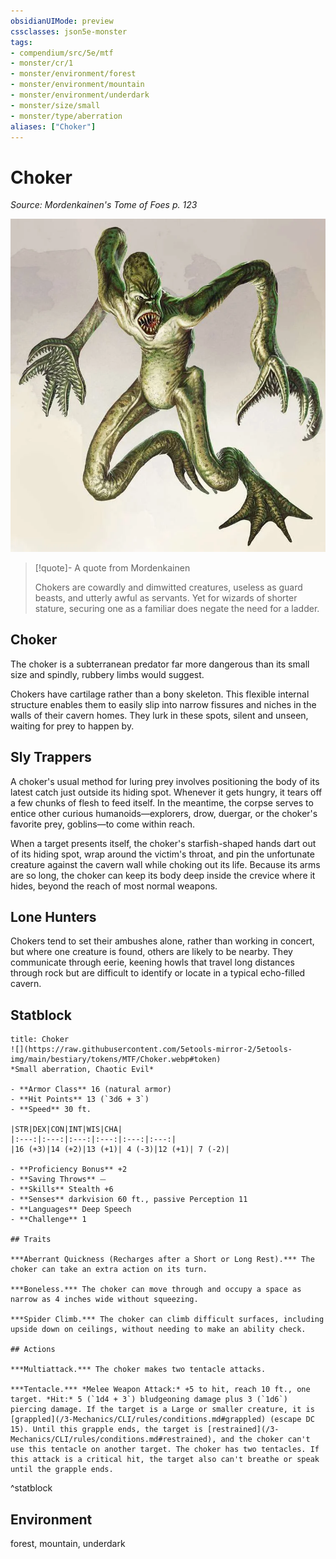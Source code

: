 ```yaml
---
obsidianUIMode: preview
cssclasses: json5e-monster
tags:
- compendium/src/5e/mtf
- monster/cr/1
- monster/environment/forest
- monster/environment/mountain
- monster/environment/underdark
- monster/size/small
- monster/type/aberration
aliases: ["Choker"]
---
```

# Choker
*Source: Mordenkainen's Tome of Foes p. 123*  

![](https://raw.githubusercontent.com/5etools-mirror-2/5etools-img/main/bestiary/MTF/Choker.webp#right)  
> [!quote]- A quote from Mordenkainen  
> 
> Chokers are cowardly and dimwitted creatures, useless as guard beasts, and utterly awful as servants. Yet for wizards of shorter stature, securing one as a familiar does negate the need for a ladder.

## Choker

The choker is a subterranean predator far more dangerous than its small size and spindly, rubbery limbs would suggest.

Chokers have cartilage rather than a bony skeleton. This flexible internal structure enables them to easily slip into narrow fissures and niches in the walls of their cavern homes. They lurk in these spots, silent and unseen, waiting for prey to happen by.

## Sly Trappers

A choker's usual method for luring prey involves positioning the body of its latest catch just outside its hiding spot. Whenever it gets hungry, it tears off a few chunks of flesh to feed itself. In the meantime, the corpse serves to entice other curious humanoids—explorers, drow, duergar, or the choker's favorite prey, goblins—to come within reach.

When a target presents itself, the choker's starfish-shaped hands dart out of its hiding spot, wrap around the victim's throat, and pin the unfortunate creature against the cavern wall while choking out its life. Because its arms are so long, the choker can keep its body deep inside the crevice where it hides, beyond the reach of most normal weapons.

## Lone Hunters

Chokers tend to set their ambushes alone, rather than working in concert, but where one creature is found, others are likely to be nearby. They communicate through eerie, keening howls that travel long distances through rock but are difficult to identify or locate in a typical echo-filled cavern.


## Statblock

```ad-statblock
title: Choker
![](https://raw.githubusercontent.com/5etools-mirror-2/5etools-img/main/bestiary/tokens/MTF/Choker.webp#token)
*Small aberration, Chaotic Evil*

- **Armor Class** 16 (natural armor)
- **Hit Points** 13 (`3d6 + 3`) 
- **Speed** 30 ft.

|STR|DEX|CON|INT|WIS|CHA|
|:---:|:---:|:---:|:---:|:---:|:---:|
|16 (+3)|14 (+2)|13 (+1)| 4 (-3)|12 (+1)| 7 (-2)|

- **Proficiency Bonus** +2
- **Saving Throws** ⏤
- **Skills** Stealth +6
- **Senses** darkvision 60 ft., passive Perception 11
- **Languages** Deep Speech
- **Challenge** 1

## Traits

***Aberrant Quickness (Recharges after a Short or Long Rest).*** The choker can take an extra action on its turn.

***Boneless.*** The choker can move through and occupy a space as narrow as 4 inches wide without squeezing.

***Spider Climb.*** The choker can climb difficult surfaces, including upside down on ceilings, without needing to make an ability check.

## Actions

***Multiattack.*** The choker makes two tentacle attacks.

***Tentacle.*** *Melee Weapon Attack:* +5 to hit, reach 10 ft., one target. *Hit:* 5 (`1d4 + 3`) bludgeoning damage plus 3 (`1d6`) piercing damage. If the target is a Large or smaller creature, it is [grappled](/3-Mechanics/CLI/rules/conditions.md#grappled) (escape DC 15). Until this grapple ends, the target is [restrained](/3-Mechanics/CLI/rules/conditions.md#restrained), and the choker can't use this tentacle on another target. The choker has two tentacles. If this attack is a critical hit, the target also can't breathe or speak until the grapple ends.
```
^statblock

## Environment

forest, mountain, underdark